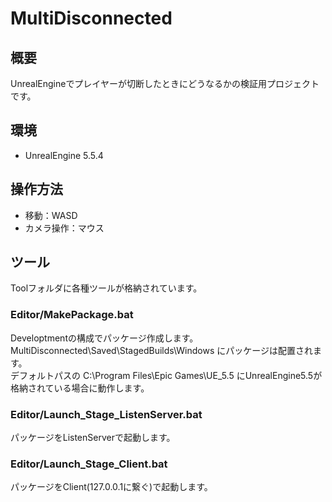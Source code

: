 # MultiDisconnected
## 概要
UnrealEngineでプレイヤーが切断したときにどうなるかの検証用プロジェクトです。

## 環境
- UnrealEngine 5.5.4

## 操作方法
- 移動：WASD
- カメラ操作：マウス

## ツール
Toolフォルダに各種ツールが格納されています。

### Editor/MakePackage.bat
Developtmentの構成でパッケージ作成します。  
MultiDisconnected\Saved\StagedBuilds\Windows にパッケージは配置されます。  
デフォルトパスの C:\Program Files\Epic Games\UE_5.5 にUnrealEngine5.5が格納されている場合に動作します。

### Editor/Launch_Stage_ListenServer.bat
パッケージをListenServerで起動します。

### Editor/Launch_Stage_Client.bat
パッケージをClient(127.0.0.1に繋ぐ)で起動します。